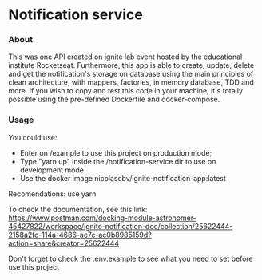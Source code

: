 # Notification service
### About
This was one API created on ignite lab event hosted by the educational institute Rocketseat. Furthermore, this app is able to create, update, delete and get the notification's storage on database using the main principles of clean architecture, with mappers, factories, in memory database, TDD and more. If you wish to copy and test this code in your machine, it's totally possible using the pre-defined Dockerfile and docker-compose.

### Usage
You could use:
- Enter on /example to use this project on production mode;
- Type "yarn up" inside the /notification-service dir to use on development mode.
- Use the docker image nicolascbv/ignite-notification-app:latest

Recomendations: use yarn

To check the documentation, see this link:
https://www.postman.com/docking-module-astronomer-45427822/workspace/ignite-notification-doc/collection/25622444-2158a2fc-114a-4686-ae7c-ac0b8985159d?action=share&creator=25622444

Don't forget to check the .env.example to see what you need to set before use this project
